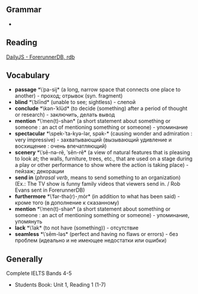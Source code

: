 ## Grammar
-


## Reading
[DailyJS - ForerunnerDB, rdb](http://dailyjs.com/2015/02/19/forerunner-rdb/)


## Vocabulary
- **passage** *\ˈpa-sij\* (a long, narrow space that connects one place to another) - проход; отрывок (syn. fragment)
- **blind** *\ˈblīnd\* (unable to see; sightless) - слепой
- **conclude** *\kən-ˈklüd\* (to decide (something) after a period of thought or research) - заключить, делать вывод
- **mention** *\ˈmen(t)-shən\* (a short statement about something or someone : an act of mentioning something or someone) - упоминание
- **spectacular** *\spek-ˈta-kyə-lər, spək-\* (causing wonder and admiration : very impressive) - захватывающий (вызывающий удивление и восхищение : очень впечатляющий)
- **scenery** *\ˈsē-nə-rē, ˈsēn-rē\* (a view of natural features that is pleasing to look at; the walls, furniture, trees, etc., that are used on a stage during a play or other performance to show where the action is taking place) - пейзаж; декорации
- **send in** (*phrasal verb*, means to send something to an organization) (Ex.: The TV show is funny family videos that viewers send in. / Rob Evans sent in ForerunnerDB)
- **furthermore** *\ˈfər-thə(r)-ˌmȯr\* (in addition to what has been said) - кроме того (в дополнение к сказанному)
- **mention** *\ˈmen(t)-shən\* (a short statement about something or someone : an act of mentioning something or someone) - упоминание, упомянуть
- **lack** *\ˈlak\* (to not have (something)) - отсутствие
- **seamless** *\ˈsēm-ləs\* (perfect and having no flaws or errors) - без проблем (идеально и не имеющее недостатки или ошибки)


## Generally

Complete IELTS Bands 4-5
- Students Book: Unit 1, Reading 1 (1-7)